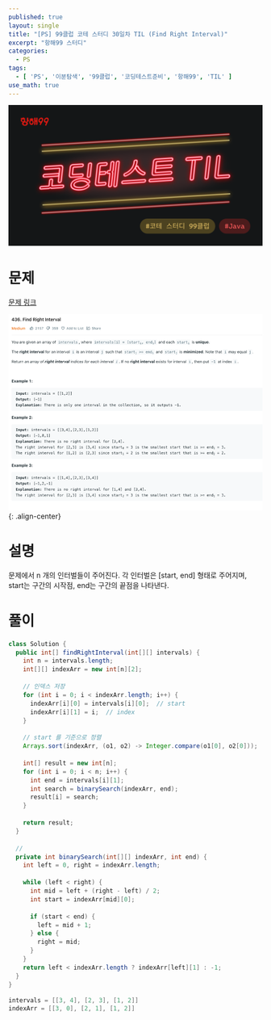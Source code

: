 ```yaml
---
published: true
layout: single
title: "[PS] 99클럽 코테 스터디 30일차 TIL (Find Right Interval)"
excerpt: "항해99 스터디"
categories:
  - PS
tags:
  - [ 'PS', '이분탐색', '99클럽', '코딩테스트준비', '항해99', 'TIL' ]
use_math: true
---
```



![img_3.png](https://github.com/zhtmr/static-files-for-posting/blob/main/static-files-for-posting/20240722/99club_TIL_thumbnail/%EA%B8%B0%EB%B3%B8%ED%98%951_java.png?raw=true)


# 문제
[문제 링크](https://leetcode.com/problems/find-right-interval/)

![img_3.png](https://github.com/zhtmr/static-files-for-posting/blob/main/static-files-for-posting/20240820/ex.png?raw=true){: .align-center}

# 설명
문제에서 n 개의 인터벌들이 주어진다. 각 인터벌은 [start, end] 형태로 주어지며, start는 구간의 시작점, end는 구간의 끝점을 나타낸다.



[//]: # (while &#40;left < right&#41; 와 while &#40;left <= right&#41; 차이)
[//]: # (lower bound / upper bound 에 대한 설명)
# 풀이

```java
class Solution {
  public int[] findRightInterval(int[][] intervals) {
    int n = intervals.length;
    int[][] indexArr = new int[n][2];
    
    // 인덱스 저장
    for (int i = 0; i < indexArr.length; i++) {
      indexArr[i][0] = intervals[i][0];  // start
      indexArr[i][1] = i;  // index
    }

    // start 를 기준으로 정렬
    Arrays.sort(indexArr, (o1, o2) -> Integer.compare(o1[0], o2[0]));

    int[] result = new int[n];
    for (int i = 0; i < n; i++) {
      int end = intervals[i][1];
      int search = binarySearch(indexArr, end);
      result[i] = search;
    }

    return result;
  }

  // 
  private int binarySearch(int[][] indexArr, int end) {
    int left = 0, right = indexArr.length;
    
    while (left < right) {
      int mid = left + (right - left) / 2;
      int start = indexArr[mid][0];
      
      if (start < end) {
        left = mid + 1;
      } else {
        right = mid;
      }
    }
    return left < indexArr.length ? indexArr[left][1] : -1;
  }
}
```
```java
intervals = [[3, 4], [2, 3], [1, 2]]
indexArr = [[3, 0], [2, 1], [1, 2]]
```
